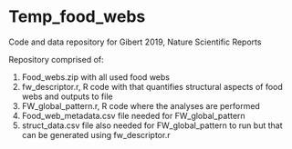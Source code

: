# Temp_food_webs
Code and data repository for Gibert 2019, Nature Scientific Reports 

Repository comprised of: 
  1) Food_webs.zip with all used food webs
  2) fw_descriptor.r, R code with that quantifies structural aspects of food webs and outputs to file
  3) FW_global_pattern.r, R code where the analyses are performed
  4) Food_web_metadata.csv file needed for FW_global_pattern
  5) struct_data.csv file also needed for FW_global_pattern to run but that can be generated using fw_descriptor.r 

